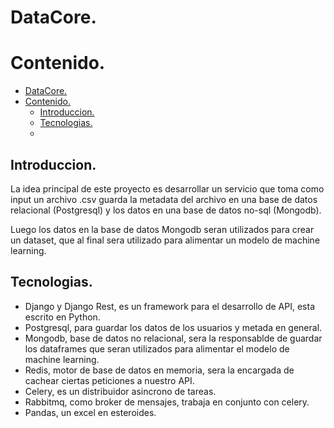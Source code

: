 # DataCore.

# Contenido.

- [DataCore.](#datacore)
- [Contenido.](#contenido)
  - [Introduccion.](#introduccion)
  - [Tecnologias.](#tecnologias)
  - [](#)

## Introduccion.

La idea principal de este proyecto es desarrollar un servicio que toma como input un archivo
.csv guarda la metadata del archivo en una base de datos relacional (Postgresql) y los datos 
en una base de datos no-sql (Mongodb).

Luego los datos en la base de datos Mongodb seran utilizados para crear un dataset, que al 
final sera utilizado para alimentar un modelo de machine learning.

## Tecnologias.
- Django y Django Rest, es un framework para el desarrollo de API, esta escrito en Python.
- Postgresql, para guardar los datos de los usuarios y metada en general.
- Mongodb, base de datos no relacional, sera la responsablde de guardar los dataframes que seran utilizados para alimentar el modelo de machine learning.
- Redis, motor de base de datos en memoria, sera la encargada de cachear ciertas peticiones a nuestro API.
- Celery, es un distribuidor asincrono de tareas.
- Rabbitmq, como broker de mensajes, trabaja en conjunto con celery.
- Pandas, un excel en esteroides.

## 